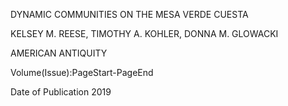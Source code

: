 DYNAMIC COMMUNITIES ON THE MESA VERDE CUESTA

KELSEY M. REESE, TIMOTHY A. KOHLER, DONNA M. GLOWACKI

AMERICAN ANTIQUITY

Volume(Issue):PageStart-PageEnd

Date of Publication 2019

